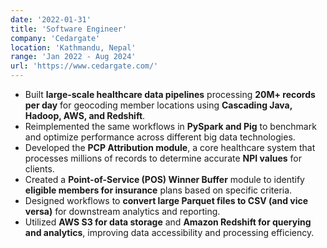 ```yaml
---
date: '2022-01-31'
title: 'Software Engineer'
company: 'Cedargate'
location: 'Kathmandu, Nepal'
range: 'Jan 2022 - Aug 2024'
url: 'https://www.cedargate.com/'
---
```


- Built **large-scale healthcare data pipelines** processing **20M+ records per day** for geocoding member locations using **Cascading Java, Hadoop, AWS, and Redshift**.  
- Reimplemented the same workflows in **PySpark and Pig** to benchmark and optimize performance across different big data technologies.  
- Developed the **PCP Attribution module**, a core healthcare system that processes millions of records to determine accurate **NPI values** for clients.  
- Created a **Point-of-Service (POS) Winner Buffer** module to identify **eligible members for insurance** plans based on specific criteria.  
- Designed workflows to **convert large Parquet files to CSV (and vice versa)** for downstream analytics and reporting.  
- Utilized **AWS S3 for data storage** and **Amazon Redshift for querying and analytics**, improving data accessibility and processing efficiency.  

